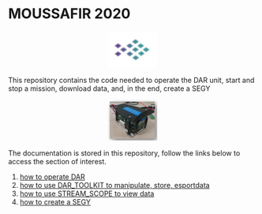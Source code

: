
# MOUSSAFIR 2020 
<p align="center">    <img width="100" src="/RES/IMG_97.png"> </p>

This repository contains the code needed to operate the DAR unit, start and stop a mission, download data, and, in the end, create a SEGY

<p align="center">    <img width="100" src="/RES/IMG_98.png"> </p>


The documentation is stored in this repository, follow the links below to access the section of interest.

1) [how to operate DAR](DOCUMENTATION/HOW_OPERATE_DAR.md)
2) [how to use DAR_TOOLKIT to manipulate, store, esportdata](DOCUMENTATION/DAR_TOOLKIT.md)
3) [how to use STREAM_SCOPE to view data](DOCUMENTATION/DAR_TOOLKIT.md#STREAM_SCOPE)
4) [how to create a SEGY](DOCUMENTATION/SEGY_CREATION_Guide.md)

   
